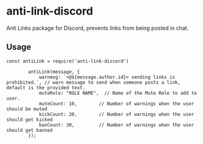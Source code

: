 # anti-link-discord
 Anti Links package for Discord, prevents links from being posted in chat.

## Usage 
```
const antiLink = require('anti-link-discord')

        antiLink(message, {
            warnmsg: `<@${message.author.id}> sending links is prohibited.`, // warn message to send when someone posts a link, default is the provided text.
            muteRole: "ROLE NAME",  // Name of the Mute Role to add to user.
            muteCount: 10,        // Number of warnings when the user should be muted
            kickCount: 20,        // Number of warnings when the user should get kicked
            banCount: 30,         // Number of warnings when the user should get banned
        });
```